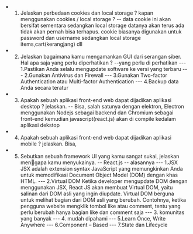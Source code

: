 - 1. Jelaskan perbedaan cookies dan local storage ? kapan menggunakan
cookies / local storage ?
-- data cookie ini akan bersifat sementara sedangkan local storage datanya akan terus ada tidak akan pernah bisa terhapus.
cookie biasanya digunakan untuk password dan username sedangkan local storage items,cart(kerangjang) dll

- 2. Jelaskan bagaimana kamu mengamankan GUI dari serangan siber. Hal
apa saja yang perlu diperhatikan ?
--yang perlu di perhatikan 
--- 1.Pastikan Anda selalu mengupdate software ke versi yang terbaru
--- 2.Gunakan Antivirus dan Firewall
--- 3.Gunakan Two-factor Authentication atau Multi-factor Authentication
--- 4.Backup data Anda secara teratur 

- 3. Apakah sebuah aplikasi front-end web dapat dijadikan aplikasi desktop ?
jelaskan.
-- Bisa, salah satunya dengan elektron, Electron menggunakan Nodejs sebagai backend dan Chromium sebagai front-end kemudian javascript(react.js) akan di compile kedalam aplikasi dekstop

- 4. Apakah sebuah aplikasi front-end web dapat dijadikan aplikasi mobile ?
jelaskan.
Bisa, 

- 5. Sebutkan sebuah framework UI yang kamu sangat sukai, jelaskan mengapa kamu menyukainya.
-- React.js 
-- alasannya
--- 1.JSX
JSX adalah extension syntax JavaScript yang memungkinkan Anda untuk memodifikasi Document Object Model (DOM) dengan khas HTML. 
--- 2.Virtual DOM
Ketika developer mengupdate DOM dengan menggunakan JSX, React JS akan membuat Virtual DOM, yaitu salinan dari DOM asli yang ingin diupdate. Virtual DOM berguna untuk melihat bagian dari DOM asli yang berubah. Contohnya, ketika pengguna website mengklik tombol like atau comment, tentu yang perlu berubah hanya bagian like dan comment saja
--- 3. komunitas yang banyak
--- 4. mudah dipahami 
--- 5.Learn Once, Write Anywhere
--- 6.Component – Based
--- 7.State dan Lifecycle
